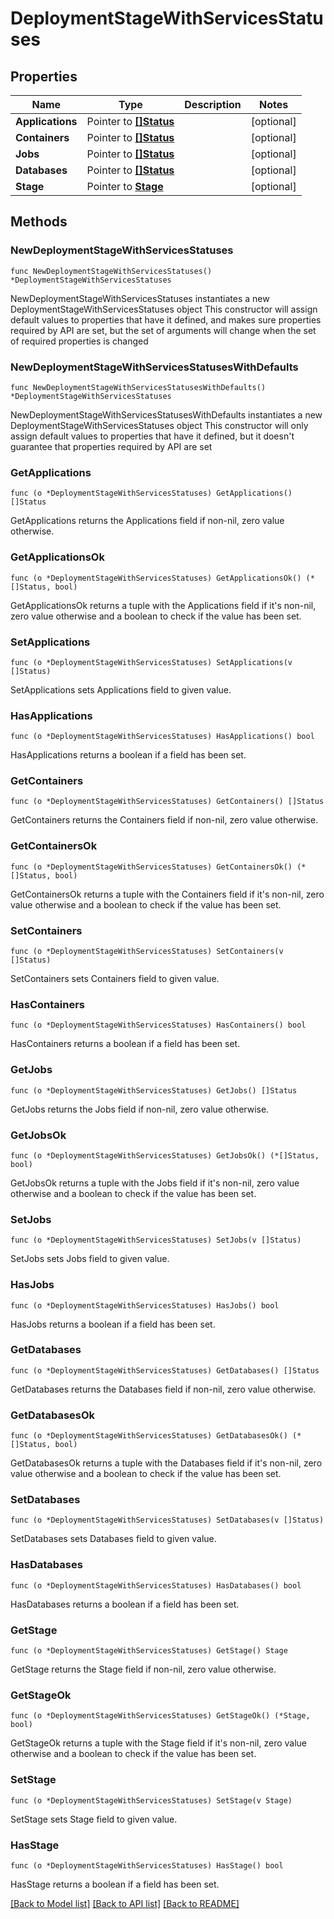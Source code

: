 # DeploymentStageWithServicesStatuses

## Properties

Name | Type | Description | Notes
------------ | ------------- | ------------- | -------------
**Applications** | Pointer to [**[]Status**](Status.md) |  | [optional] 
**Containers** | Pointer to [**[]Status**](Status.md) |  | [optional] 
**Jobs** | Pointer to [**[]Status**](Status.md) |  | [optional] 
**Databases** | Pointer to [**[]Status**](Status.md) |  | [optional] 
**Stage** | Pointer to [**Stage**](Stage.md) |  | [optional] 

## Methods

### NewDeploymentStageWithServicesStatuses

`func NewDeploymentStageWithServicesStatuses() *DeploymentStageWithServicesStatuses`

NewDeploymentStageWithServicesStatuses instantiates a new DeploymentStageWithServicesStatuses object
This constructor will assign default values to properties that have it defined,
and makes sure properties required by API are set, but the set of arguments
will change when the set of required properties is changed

### NewDeploymentStageWithServicesStatusesWithDefaults

`func NewDeploymentStageWithServicesStatusesWithDefaults() *DeploymentStageWithServicesStatuses`

NewDeploymentStageWithServicesStatusesWithDefaults instantiates a new DeploymentStageWithServicesStatuses object
This constructor will only assign default values to properties that have it defined,
but it doesn't guarantee that properties required by API are set

### GetApplications

`func (o *DeploymentStageWithServicesStatuses) GetApplications() []Status`

GetApplications returns the Applications field if non-nil, zero value otherwise.

### GetApplicationsOk

`func (o *DeploymentStageWithServicesStatuses) GetApplicationsOk() (*[]Status, bool)`

GetApplicationsOk returns a tuple with the Applications field if it's non-nil, zero value otherwise
and a boolean to check if the value has been set.

### SetApplications

`func (o *DeploymentStageWithServicesStatuses) SetApplications(v []Status)`

SetApplications sets Applications field to given value.

### HasApplications

`func (o *DeploymentStageWithServicesStatuses) HasApplications() bool`

HasApplications returns a boolean if a field has been set.

### GetContainers

`func (o *DeploymentStageWithServicesStatuses) GetContainers() []Status`

GetContainers returns the Containers field if non-nil, zero value otherwise.

### GetContainersOk

`func (o *DeploymentStageWithServicesStatuses) GetContainersOk() (*[]Status, bool)`

GetContainersOk returns a tuple with the Containers field if it's non-nil, zero value otherwise
and a boolean to check if the value has been set.

### SetContainers

`func (o *DeploymentStageWithServicesStatuses) SetContainers(v []Status)`

SetContainers sets Containers field to given value.

### HasContainers

`func (o *DeploymentStageWithServicesStatuses) HasContainers() bool`

HasContainers returns a boolean if a field has been set.

### GetJobs

`func (o *DeploymentStageWithServicesStatuses) GetJobs() []Status`

GetJobs returns the Jobs field if non-nil, zero value otherwise.

### GetJobsOk

`func (o *DeploymentStageWithServicesStatuses) GetJobsOk() (*[]Status, bool)`

GetJobsOk returns a tuple with the Jobs field if it's non-nil, zero value otherwise
and a boolean to check if the value has been set.

### SetJobs

`func (o *DeploymentStageWithServicesStatuses) SetJobs(v []Status)`

SetJobs sets Jobs field to given value.

### HasJobs

`func (o *DeploymentStageWithServicesStatuses) HasJobs() bool`

HasJobs returns a boolean if a field has been set.

### GetDatabases

`func (o *DeploymentStageWithServicesStatuses) GetDatabases() []Status`

GetDatabases returns the Databases field if non-nil, zero value otherwise.

### GetDatabasesOk

`func (o *DeploymentStageWithServicesStatuses) GetDatabasesOk() (*[]Status, bool)`

GetDatabasesOk returns a tuple with the Databases field if it's non-nil, zero value otherwise
and a boolean to check if the value has been set.

### SetDatabases

`func (o *DeploymentStageWithServicesStatuses) SetDatabases(v []Status)`

SetDatabases sets Databases field to given value.

### HasDatabases

`func (o *DeploymentStageWithServicesStatuses) HasDatabases() bool`

HasDatabases returns a boolean if a field has been set.

### GetStage

`func (o *DeploymentStageWithServicesStatuses) GetStage() Stage`

GetStage returns the Stage field if non-nil, zero value otherwise.

### GetStageOk

`func (o *DeploymentStageWithServicesStatuses) GetStageOk() (*Stage, bool)`

GetStageOk returns a tuple with the Stage field if it's non-nil, zero value otherwise
and a boolean to check if the value has been set.

### SetStage

`func (o *DeploymentStageWithServicesStatuses) SetStage(v Stage)`

SetStage sets Stage field to given value.

### HasStage

`func (o *DeploymentStageWithServicesStatuses) HasStage() bool`

HasStage returns a boolean if a field has been set.


[[Back to Model list]](../README.md#documentation-for-models) [[Back to API list]](../README.md#documentation-for-api-endpoints) [[Back to README]](../README.md)


